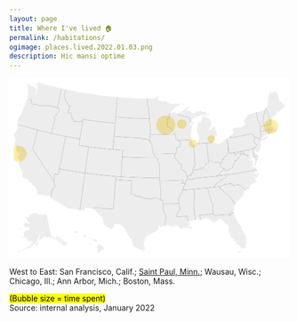 ```yaml
---
layout: page
title: Where I've lived 🏠
permalink: /habitations/
ogimage: places.lived.2022.01.03.png
description: Hic mansi optime
---
```

<img src="/assets/og/places.lived.2022.01.03.png">

West to East: San Francisco, Calif.; <a href="/mn">Saint Paul, Minn.</a>; Wausau, Wisc.; Chicago, Ill.; Ann Arbor, Mich.; Boston, Mass.

<mark><span class="muted small">(Bubble size = time spent)</span></mark>
<br><span class="muted small">Source: internal analysis, January 2022</span>